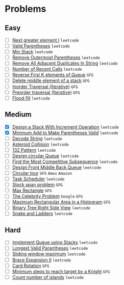 # Problems

## Easy
- [ ] [Next greater element I](https://leetcode.com/problems/next-greater-element-i/) `leetcode`
- [ ] [Valid Parentheses](https://leetcode.com/problems/valid-parentheses/) `leetcode`
- [ ] [Min Stack](https://leetcode.com/problems/min-stack/) `leetcode`
- [ ] [Remove Outermost Parentheses](https://leetcode.com/problems/remove-outermost-parentheses/) `leetcode`
- [ ] [Remove All Adjacent Duplicates In String](https://leetcode.com/problems/remove-all-adjacent-duplicates-in-string/) `leetcode`
- [ ] [Number of Recent Calls](https://leetcode.com/problems/number-of-recent-calls/) `leetcode`
- [ ] [Reverse First K elements of Queue](https://practice.geeksforgeeks.org/problems/reverse-first-k-elements-of-queue/1/) `GFG`
- [ ] [Delete middle element of a stack](https://practice.geeksforgeeks.org/problems/delete-middle-element-of-a-stack/1/) `GFG`
- [ ] [Inorder Traversal (Iterative)](https://practice.geeksforgeeks.org/problems/inorder-traversal-iterative/1/) `GFG`
- [ ] [Preorder traversal (Iterative)](https://practice.geeksforgeeks.org/problems/preorder-traversal-iterative/1/) `GFG`
- [ ] [Flood fill](https://leetcode.com/problems/flood-fill/) `leetcode`

## Medium
- [x] [Design a Stack With Increment Operation](https://leetcode.com/problems/design-a-stack-with-increment-operation/) `leetcode`
- [x] [Minimum Add to Make Parentheses Valid](https://leetcode.com/problems/minimum-add-to-make-parentheses-valid/) `leetcode`
- [ ] [Decode String](https://leetcode.com/problems/decode-string/) `leetcode`
- [ ] [Asteroid Collision](https://leetcode.com/problems/asteroid-collision/) `leetcode`
- [ ] [132 Pattern](https://leetcode.com/problems/132-pattern/) `leetcode`
- [ ] [Design circular Queue](https://leetcode.com/problems/design-circular-queue/) `leetcode`
- [ ] [Find the Most Competitive Subsequence](https://leetcode.com/problems/find-the-most-competitive-subsequence/) `leetcode`
- [ ] [Design Front Middle Back Queue](https://leetcode.com/problems/design-front-middle-back-queue/) `leetcode`
- [ ] [Circular tour](https://practice.geeksforgeeks.org/problems/circular-tour/1) `GFG` `Amex` `Amazon`
- [ ] [Task Scheduler](https://leetcode.com/problems/task-scheduler/) `leetcode`
- [ ] [Stock span problem](https://practice.geeksforgeeks.org/problems/stock-span-problem-1587115621/1/) `GFG`
- [ ] [Max Rectangle](https://practice.geeksforgeeks.org/problems/max-rectangle/1/) `GFG`
- [ ] [The Celebrity Problem](https://practice.geeksforgeeks.org/problems/the-celebrity-problem/1/) `Google` `GFG`
- [ ] [Maximum Rectangular Area in a Histogram](https://practice.geeksforgeeks.org/problems/maximum-rectangular-area-in-a-histogram-1587115620/1/) `GFG`
- [ ] [Binary Tree Right Side View](https://leetcode.com/problems/binary-tree-right-side-view/) `leetcode`
- [ ] [Snake and Ladders](https://leetcode.com/problems/snakes-and-ladders/) `leetcode`

## Hard
- [ ] [Implement Queue using Stacks](https://leetcode.com/problems/implement-queue-using-stacks/) `leetcode`
- [ ] [Longest Valid Parantheses](https://leetcode.com/problems/longest-valid-parentheses/) `leetcode`
- [ ] [Sliding window maximum](https://leetcode.com/problems/sliding-window-maximum/) `leetcode`
- [ ] [Brace Expansion II](https://leetcode.com/problems/brace-expansion-ii/) `leetcode`
- [ ] [Card Rotation](https://practice.geeksforgeeks.org/problems/card-rotation5834/1/) `GFG`
- [ ] [Minimum steps to reach target by a Knight](https://www.geeksforgeeks.org/minimum-steps-reach-target-knight/) `GFG`
- [ ] [Count number of islands](https://leetcode.com/problems/number-of-islands/) `leetcode`
